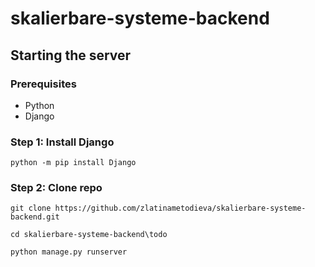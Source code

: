 # skalierbare-systeme-backend

## Starting the server

### Prerequisites 

- Python
- Django

### Step 1: Install Django

```commandline
python -m pip install Django
```

### Step 2: Clone repo

```commandline
git clone https://github.com/zlatinametodieva/skalierbare-systeme-backend.git
```

```commandline
cd skalierbare-systeme-backend\todo
```

```commandline
python manage.py runserver
```
